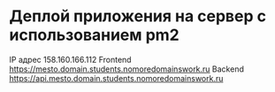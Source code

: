# Деплой приложения на сервер с использованием pm2

IP адрес 158.160.166.112
Frontend https://mesto.domain.students.nomoredomainswork.ru
Backend https://api.mesto.domain.students.nomoredomainswork.ru
